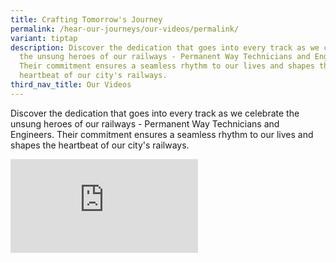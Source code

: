 ```yaml
---
title: Crafting Tomorrow's Journey
permalink: /hear-our-journeys/our-videos/permalink/
variant: tiptap
description: Discover the dedication that goes into every track as we celebrate
  the unsung heroes of our railways - Permanent Way Technicians and Engineers.
  Their commitment ensures a seamless rhythm to our lives and shapes the
  heartbeat of our city's railways.
third_nav_title: Our Videos
---
```

<p>Discover the dedication that goes into every track as we celebrate the
unsung heroes of our railways - Permanent Way Technicians and Engineers.
Their commitment ensures a seamless rhythm to our lives and shapes the
heartbeat of our city's railways.</p>
<div class="iframe-wrapper">
<iframe allowfullscreen="true" frameborder="0" src="https://www.youtube.com/embed/CY4kHedZ4EE?si=s0M26UbUZH0IJt84"></iframe>
</div>
<p></p>